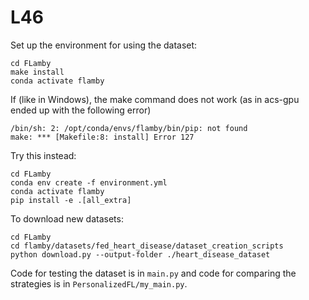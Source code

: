 # L46

Set up the environment for using the dataset:

```
cd FLamby
make install
conda activate flamby
```

If (like in Windows), the make command does not work (as in acs-gpu ended up with the following error)
```
/bin/sh: 2: /opt/conda/envs/flamby/bin/pip: not found
make: *** [Makefile:8: install] Error 127
```

Try this instead:
```
cd FLamby
conda env create -f environment.yml
conda activate flamby
pip install -e .[all_extra]
```

To download new datasets:

```
cd FLamby
cd flamby/datasets/fed_heart_disease/dataset_creation_scripts
python download.py --output-folder ./heart_disease_dataset
```

Code for testing the dataset is in `main.py` and code for comparing the strategies is in `PersonalizedFL/my_main.py`.
